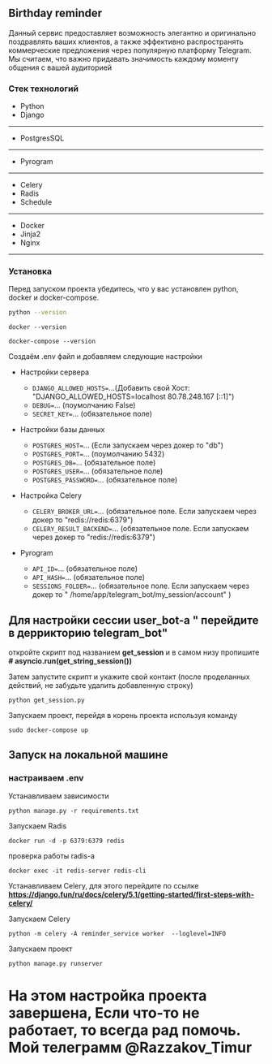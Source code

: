 ## Birthday reminder

Данный сервис предоставляет возможность элегантно и оригинально поздравлять ваших клиентов, а также эффективно
распространять коммерческие предложения через популярную платформу Telegram. Мы считаем, что важно придавать
значимость каждому моменту общения с вашей аудиторией

### Стек технологий

- Python
- Django

- ---------------

- PostgresSQL

- - ---------------

- Pyrogram

- - ---------------

- Celery
- Radis
- Schedule

- - ---------------

- Docker
- Jinja2
- Nginx

---

### Установка

Перед запуском проекта убедитесь, что у вас установлен python, docker и docker-compose.

```bash
python --version
```

```
docker --version
```

```
docker-compose --version
```

Создаём .env файл и добавляем следующие настройки

- Настройки сервера
    - `DJANGO_ALLOWED_HOSTS=`...(Добавить свой Хост: "DJANGO_ALLOWED_HOSTS=localhost 80.78.248.167 [::1]")
    - `DEBUG=`... (поумолчанию False)
    - `SECRET_KEY=`... (обязательное поле)

- Настройки базы данных
    - `POSTGRES_HOST=`... (Если запускаем через докер то "db")
    - `POSTGRES_PORT=`... (поумолчанию 5432)
    - `POSTGRES_DB=`... (обязательное поле)
    - `POSTGRES_USER=`... (обязательное поле)
    - `POSTGRES_PASSWORD=`... (обязательное поле)

- Настройка Celery
    - `CELERY_BROKER_URL=`... (обязательное поле. Если запускаем через докер то "redis://redis:6379")
    - `CELERY_RESULT_BACKEND=`... (обязательное поле. Если запускаем через докер то "redis://redis:6379")


- Pyrogram
    - `API_ID=`... (обязательное поле)
    - `API_HASH=`... (обязательное поле)
    - `SESSIONS_FOLDER=`... (обязательное поле. Если запускаем через докер то "
      /home/app/telegram_bot/my_session/account"
      )

## Для настройки сессии user_bot-a " перейдите в деррикторию telegram_bot"

откройте скрипт под названием **get_session** и в самом низу пропишите **# asyncio.run(get_string_session())**

Затем запустите скрипт и укажите свой контакт (после проделанных действий, не забудьте удалить добавленную
строку)

```
python get_session.py
```

Запускаем проект, перейдя в корень проекта используя команду

```
sudo docker-compose up
```

## Запуск на локальной машине

### настраиваем .env

Устанавливаем зависимости

```
python manage.py -r requirements.txt
```

Запускаем Radis

```
docker run -d -p 6379:6379 redis
```

проверка работы radis-a

```
docker exec -it redis-server redis-cli
```

Устанавливаем Celery, для этого перейдите по ссылке
**https://django.fun/ru/docs/celery/5.1/getting-started/first-steps-with-celery/**

Запускаем Celery

```
python -m celery -A reminder_service worker  --loglevel=INFO

```

Запускаем проект

```
python manage.py runserver 
```

# На этом настройка проекта завершена, Если что-то не работает, то всегда рад помочь. Мой телеграмм @Razzakov_Timur
